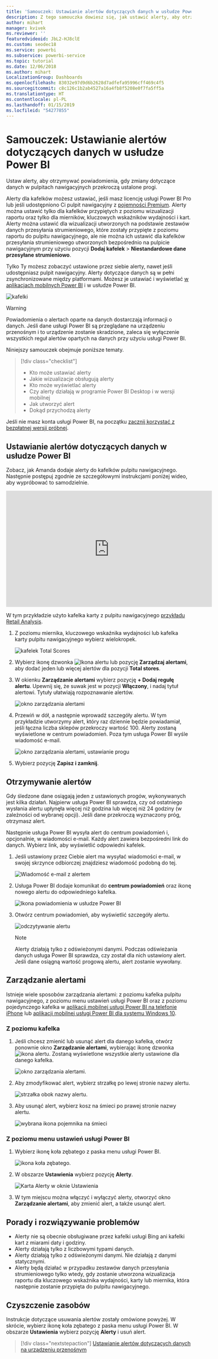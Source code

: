 ```yaml
---
title: 'Samouczek: Ustawianie alertów dotyczących danych w usłudze Power BI'
description: Z tego samouczka dowiesz się, jak ustawić alerty, aby otrzymywać powiadomienia, gdy zmiany dotyczące danych w pulpitach nawigacyjnych przekroczą ustalone progi w usłudze Microsoft Power BI.
author: mihart
manager: kvivek
ms.reviewer: ''
featuredvideoid: JbL2-HJ8clE
ms.custom: seodec18
ms.service: powerbi
ms.subservice: powerbi-service
ms.topic: tutorial
ms.date: 12/06/2018
ms.author: mihart
LocalizationGroup: Dashboards
ms.openlocfilehash: 83032e97d9d6b2628d7adfefa95996cff469c4f5
ms.sourcegitcommit: c8c126c1b2ab4527a16a4fb8f5208e0f7fa5ff5a
ms.translationtype: HT
ms.contentlocale: pl-PL
ms.lasthandoff: 01/15/2019
ms.locfileid: "54277855"
---
```

# <a name="tutorial-set-data-alerts-in-power-bi-service"></a>Samouczek: Ustawianie alertów dotyczących danych w usłudze Power BI
Ustaw alerty, aby otrzymywać powiadomienia, gdy zmiany dotyczące danych w pulpitach nawigacyjnych przekroczą ustalone progi. 

Alerty dla kafelków możesz ustawiać, jeśli masz licencję usługi Power BI Pro lub jeśli udostępniono Ci pulpit nawigacyjny z [pojemności Premium](../service-premium.md). Alerty można ustawić tylko dla kafelków przypiętych z poziomu wizualizacji raportu oraz tylko dla mierników, kluczowych wskaźników wydajności i kart. Alerty można ustawić dla wizualizacji utworzonych na podstawie zestawów danych przesyłania strumieniowego, które zostały przypięte z poziomu raportu do pulpitu nawigacyjnego, ale nie można ich ustawić dla kafelków przesyłania strumieniowego utworzonych bezpośrednio na pulpicie nawigacyjnym przy użyciu pozycji **Dodaj kafelek** > **Niestandardowe dane przesyłane strumieniowo**. 

Tylko Ty możesz zobaczyć ustawione przez siebie alerty, nawet jeśli udostępniasz pulpit nawigacyjny. Alerty dotyczące danych są w pełni zsynchronizowane między platformami. Możesz je ustawiać i wyświetlać [w aplikacjach mobilnych Power BI](mobile/mobile-set-data-alerts-in-the-mobile-apps.md) i w usłudze Power BI. 

![kafelki](../media/service-set-data-alerts/powerbi-alert-types-new.png)

> [!WARNING]
> Powiadomienia o alertach oparte na danych dostarczają informacji o danych. Jeśli dane usługi Power BI są przeglądane na urządzeniu przenośnym i to urządzenie zostanie skradzione, zaleca się wyłączenie wszystkich reguł alertów opartych na danych przy użyciu usługi Power BI.
> 

Niniejszy samouczek obejmuje poniższe tematy.
> [!div class="checklist"]
> * Kto może ustawiać alerty
> * Jakie wizualizacje obsługują alerty
> * Kto może wyświetlać alerty
> * Czy alerty działają w programie Power BI Desktop i w wersji mobilnej
> * Jak utworzyć alert
> * Dokąd przychodzą alerty

Jeśli nie masz konta usługi Power BI, na początku [zacznij korzystać z bezpłatnej wersji próbnej](https://app.powerbi.com/signupredirect?pbi_source=web).

## <a name="set-data-alerts-in-power-bi-service"></a>Ustawianie alertów dotyczących danych w usłudze Power BI
Zobacz, jak Amanda dodaje alerty do kafelków pulpitu nawigacyjnego. Następnie postępuj zgodnie ze szczegółowymi instrukcjami poniżej wideo, aby wypróbować to samodzielnie.

<iframe width="560" height="315" src="https://www.youtube.com/embed/JbL2-HJ8clE" frameborder="0" allowfullscreen></iframe>

W tym przykładzie użyto kafelka karty z pulpitu nawigacyjnego [przykładu Retail Analysis](http://go.microsoft.com/fwlink/?LinkId=529778).

1. Z poziomu miernika, kluczowego wskaźnika wydajności lub kafelka karty pulpitu nawigacyjnego wybierz wielokropek.
   
   ![kafelek Total Scores](media/end-user-alerts/powerbi-card.png)
2. Wybierz ikonę dzwonka ![Ikona alertu](media/end-user-alerts/power-bi-bell-icon.png) lub pozycję **Zarządzaj alertami**, aby dodać jeden lub więcej alertów dla pozycji **Total stores**.
   
1. W okienku **Zarządzanie alertami** wybierz pozycję **+ Dodaj regułę alertu**.  Upewnij się, że suwak jest w pozycji **Włączony**, i nadaj tytuł alertowi. Tytuły ułatwiają rozpoznawanie alertów.
   
   ![okno zarządzania alertami](media/end-user-alerts/powerbi-alert-title.png)
4. Przewiń w dół, a następnie wprowadź szczegóły alertu.  W tym przykładzie utworzymy alert, który raz dziennie będzie powiadamiał, jeśli łączna liczba sklepów przekroczy wartość 100. Alerty zostaną wyświetlone w centrum powiadomień. Poza tym usługa Power BI wyśle wiadomość e-mail.
   
   ![okno zarządzania alertami, ustawianie progu](media/end-user-alerts/power-bi-set-alert-details.png)
5. Wybierz pozycję **Zapisz i zamknij**.

## <a name="receiving-alerts"></a>Otrzymywanie alertów
Gdy śledzone dane osiągają jeden z ustawionych progów, wykonywanych jest kilka działań. Najpierw usługa Power BI sprawdza, czy od ostatniego wysłania alertu upłynęła więcej niż godzina lub więcej niż 24 godziny (w zależności od wybranej opcji). Jeśli dane przekroczą wyznaczony próg, otrzymasz alert.

Następnie usługa Power BI wysyła alert do centrum powiadomień i, opcjonalnie, w wiadomości e-mail. Każdy alert zawiera bezpośredni link do danych. Wybierz link, aby wyświetlić odpowiedni kafelek.  

1. Jeśli ustawiony przez Ciebie alert ma wysyłać wiadomości e-mail, w swojej skrzynce odbiorczej znajdziesz wiadomość podobną do tej.
   
   ![Wiadomość e-mail z alertem](media/end-user-alerts/powerbi-alerts-email.png)
2. Usługa Power BI dodaje komunikat do **centrum powiadomień** oraz ikonę nowego alertu do odpowiedniego kafelka.
   
   ![Ikona powiadomienia w usłudze Power BI](media/end-user-alerts/powerbi-alert-notifications.png)
3. Otwórz centrum powiadomień, aby wyświetlić szczegóły alertu.
   
    ![odczytywanie alertu](media/end-user-alerts/powerbi-alert-notification.png)
   
   > [!NOTE]
   > Alerty działają tylko z odświeżonymi danymi. Podczas odświeżania danych usługa Power BI sprawdza, czy został dla nich ustawiony alert. Jeśli dane osiągną wartość progową alertu, alert zostanie wywołany.
   > 
   > 

## <a name="managing-alerts"></a>Zarządzanie alertami
Istnieje wiele sposobów zarządzania alertami: z poziomu kafelka pulpitu nawigacyjnego, z poziomu menu ustawień usługi Power BI oraz z poziomu pojedynczego kafelka w [aplikacji mobilnej usługi Power BI na telefonie iPhone](mobile/mobile-set-data-alerts-in-the-mobile-apps.md) lub [aplikacji mobilnej usługi Power BI dla systemu Windows 10](mobile/mobile-set-data-alerts-in-the-mobile-apps.md).

### <a name="from-the-tile-itself"></a>Z poziomu kafelka
1. Jeśli chcesz zmienić lub usunąć alert dla danego kafelka, otwórz ponownie okno **Zarządzanie alertami**, wybierając ikonę dzwonka ![ikona alertu](media/end-user-alerts/power-bi-bell-icon.png). Zostaną wyświetlone wszystkie alerty ustawione dla danego kafelka.
   
    ![okno zarządzania alertami](media/end-user-alerts/powerbi-see-alerts.png).
2. Aby zmodyfikować alert, wybierz strzałkę po lewej stronie nazwy alertu.
   
    ![strzałka obok nazwy alertu](media/end-user-alerts/powerbi-see-alerts-arrow.png).
3. Aby usunąć alert, wybierz kosz na śmieci po prawej stronie nazwy alertu.
   
      ![wybrana ikona pojemnika na śmieci](media/end-user-alerts/powerbi-see-alerts-delete.png)

### <a name="from-the-power-bi-settings-menu"></a>Z poziomu menu ustawień usługi Power BI
1. Wybierz ikonę koła zębatego z paska menu usługi Power BI.
   
    ![ikona koła zębatego](media/end-user-alerts/powerbi-gear-icon.png).
2. W obszarze **Ustawienia** wybierz pozycję **Alerty**.
   
    ![Karta Alerty w oknie Ustawienia](media/end-user-alerts/powerbi-alert-settings.png)
3. W tym miejscu można włączyć i wyłączyć alerty, otworzyć okno **Zarządzanie alertami**, aby zmienić alert, a także usunąć alert.

## <a name="tips-and-troubleshooting"></a>Porady i rozwiązywanie problemów
* Alerty nie są obecnie obsługiwane przez kafelki usługi Bing ani kafelki kart z miarami daty i godziny.
* Alerty działają tylko z liczbowymi typami danych.
* Alerty działają tylko z odświeżonymi danymi. Nie działają z danymi statycznymi.
* Alerty będą działać w przypadku zestawów danych przesyłania strumieniowego tylko wtedy, gdy zostanie utworzona wizualizacja raportu dla kluczowego wskaźnika wydajności, karty lub miernika, która następnie zostanie przypięta do pulpitu nawigacyjnego.

## <a name="clean-up-resources"></a>Czyszczenie zasobów
Instrukcje dotyczące usuwania alertów zostały omówione powyżej. W skrócie, wybierz ikonę koła zębatego z paska menu usługi Power BI. W obszarze **Ustawienia** wybierz pozycję **Alerty** i usuń alert.

> [!div class="nextstepaction"]
> [Ustawianie alertów dotyczących danych na urządzeniu przenośnym](mobile/mobile-set-data-alerts-in-the-mobile-apps.md)


